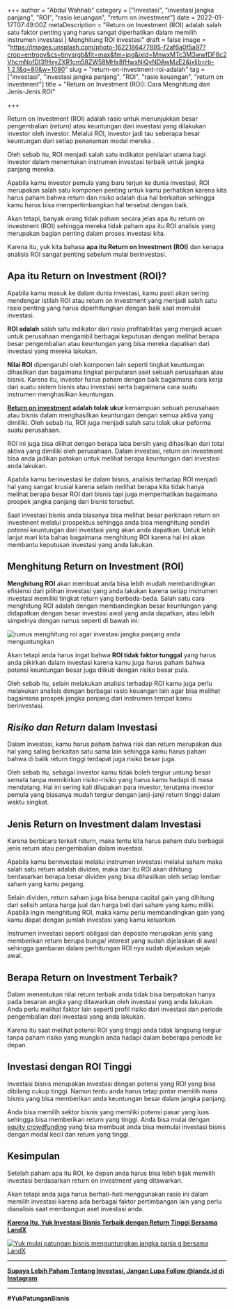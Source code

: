 +++
author = "Abdul Wahhab"
category = ["investasi", "investasi jangka panjang", "ROI", "rasio keuangan", "return on investment"]
date = 2022-01-17T07:49:00Z
metaDescription = "Return on Investment (ROI) adalah salah satu faktor penting yang harus sangat diperhatikan dalam memilih instrumen investasi | Menghitung ROI investasi"
draft = false
image = "https://images.unsplash.com/photo-1622186477895-f2af6a0f5a97?crop=entropy&cs=tinysrgb&fit=max&fm=jpg&ixid=MnwxMTc3M3wwfDF8c2VhcmNofDI3fHxyZXR1cm58ZW58MHx8fHwxNjQyNDAwMzE2&ixlib=rb-1.2.1&q=80&w=1080"
slug = "return-on-investment-roi-adalah"
tag = ["investasi", "investasi jangka panjang", "ROI", "rasio keuangan", "return on investment"]
title = "Return on Investment (ROI): Cara Menghitung dan Jenis-Jenis ROI"

+++


Return on Investment (ROI) adalah rasio untuk menunjukkan besar pengembalian (_return)_ atau keuntungan dari investasi yang dilakukan investor oleh investor. Melalui ROI, investor jadi tau seberapa besar keuntungan dari setiap penanaman modal mereka .

Oleh sebab itu, ROI menjadi salah satu indikator penilaian utama bagi investor dalam menentukan instrumen investasi terbaik untuk jangka panjang mereka.

Apabila kamu investor pemula yang baru terjun ke dunia investasi, ROI merupakan salah satu komponen penting untuk kamu perhatikan karena kita harus paham bahwa return dan risiko adalah dua hal berkaitan sehingga kamu harus bisa mempertimbangkan hal tersebut dengan baik.

Akan tetapi, banyak orang tidak paham secara jelas apa itu return on investment (ROI) sehingga mereka tidak paham apa itu ROI analisis yang merupakan bagian penting dalam proses investasi kita.

Karena itu, yuk kita bahasa **apa itu Return on Investment (ROI)** dan kenapa analisis ROI sangat penting sebelum mulai berinvestasi.

## **Apa itu Return on Investment (ROI)?**

Apabila kamu masuk ke dalam dunia investasi, kamu pasti akan sering mendengar istilah ROI atau return on investment yang menjadi salah satu rasio penting yang harus diperhitungkan dengan baik saat memulai investasi.

**ROI adalah** salah satu indikator dari rasio profitabilitas yang menjadi acuan untuk perusahaan mengambil berbagai keputusan dengan melihat berapa besar pengembalian atau keuntungan yang bisa mereka dapatkan dari investasi yang mereka lakukan.

**Nilai ROI** dipengaruhi oleh komponen lain seperti tingkat keuntungan dihasilkan dan bagaimana tingkat perputaran aset sebuah perusahaan atau bisnis. Karena itu, investor harus paham dengan baik bagaimana cara kerja dari suatu sistem bisnis atau investasi serta bagaimana cara suatu instrumen menghasilkan keuntungan.

**[Return on investment](https://landx.id/) adalah tolak ukur** kemampuan sebuah perusahaan atau bisnis dalam menghasilkan keuntungan dengan semua aktiva yang dimiliki. Oleh sebab itu, ROI juga menjadi salah satu tolak ukur peforma suatu perusahaan.

ROI ini juga bisa dilihat dengan berapa laba bersih yang dihasilkan dari total aktiva yang dimiliki oleh perusahaan. Dalam investasi, return on investment bisa anda jadikan patokan untuk melihat berapa keuntungan dari investasi anda lakukan.

Apabila kamu berinvestasi ke dalam bisnis, analisis terhadap ROI menjadi hal yang sangat krusial karena selain melihat berapa kita tidak hanya melihat berapa besar ROI dari bisnis tapi juga memperhatikan bagaimana prospek jangka panjang dari bisnis tersebut.

Saat investasi bisnis anda biasanya bisa melihat besar perkiraan return on investment melalui prospektus sehingga anda bisa menghitung sendiri potensi keuntungan dari investasi yang akan anda dapatkan. Untuk lebih lanjut mari kita bahas bagaimana menghitung  ROI karena hal ini akan membantu keputusan investasi yang anda lakukan.

## **Menghitung Return on Investment (ROI)**

**Menghitung ROI** akan membuat anda bisa lebih mudah membandingkan efisiensi dari pilihan investasi yang anda lakukan karena setiap instrumen investasi memiliki tingkat return yang berbeda-beda. Salah satu cara menghitung ROI adalah dengan membandingkan  besar keuntungan yang didapatkan dengan besar investasi awal yang anda dapatkan, atau lebih simpelnya dengan rumus seperti di bawah ini:

![rumus menghitung roi agar investasi jangka panjang anda menguntungkan](https://accountgram-production.sfo2.cdn.digitaloceanspaces.com/landx_ghost/2021/09/Cara-menghitung-return-on-investment--ROI---rumus-menghitung-ROI-dalam-investasi.png)

Akan tetapi anda harus ingat bahwa **ROI tidak faktor tunggal** yang harus anda pikirkan dalam investasi karena kamu juga harus paham bahwa potensi keuntungan besar juga diikuti dengan risiko besar pula.

Oleh sebab itu, selain melakukan analisis terhadap ROI kamu juga perlu melakukan analisis dengan berbagai rasio keuangan lain agar bisa melihat bagaimana prospek jangka panjang dari instrumen tempat kamu berinvestasi.

## **_Risiko dan Return_ dalam Investasi**

Dalam investasi, kamu harus paham bahwa risk dan return merupakan dua hal yang saling berkaitan satu sama lain sehingga kamu harus paham bahwa di balik return tinggi terdapat juga risiko besar juga.

Oleh sebab itu, sebagai investor kamu tidak boleh tergiur untung besar semata tanpa memikirkan risiko-risiko yang harus kamu hadapi di masa mendatang. Hal ini sering kali dilupakan para investor, terutama investor pemula yang biasanya mudah tergiur dengan janji-janji return tinggi dalam waktu singkat.

## Jenis Return on Investment dalam Investasi

Karena berbicara terkait return, maka tentu kita harus paham dulu berbagai jenis return atau pengembalian dalam investasi.

Apabila kamu berinvestasi melalui instrumen investasi melalui saham maka salah satu return adalah dividen, maka dari itu ROI akan dihitung berdasarkan berapa besar dividen yang bisa dihasilkan oleh setiap lembar saham yang kamu pegang.

Selain dividen, return saham juga bisa berupa capital gain yang dihitung dari selisih antara harga jual dan harga beli dari saham yang kamu miliki. Apabila ingin menghitung ROI, maka kamu perlu membandingkan gain yang kamu dapat dengan jumlah investasi yang kamu keluarkan.

Instrumen investasi seperti obligasi dan deposito merupakan jenis yang memberikan return berupa bunga/ interest yang sudah dijelaskan di awal sehingga gambaran dalam perhitungan ROI nya sudah dijelaskan sejak awal.

## **Berapa Return on Investment Terbaik?**

Dalam menentukan nilai return terbaik anda tidak bisa berpatokan hanya pada besaran angka yang ditawarkan oleh investasi yang anda lakukan. Anda perlu melihat faktor lain seperti profil risiko dari investasi dan periode pengembalian dari investasi yang anda lakukan.

Karena itu saat melihat potensi ROI yang tinggi anda tidak langsung tergiur tanpa paham risiko yang mungkin anda hadapi dalam beberapa periode ke depan.

## **Investasi dengan ROI Tinggi**

Investasi bisnis merupakan investasi dengan potensi yang ROI yang bisa dibilang cukup tinggi. Namun tentu anda harus tetap pintar memilih mana bisnis yang bisa memberikan anda keuntungan besar dalam jangka panjang.

Anda bisa memilih sektor bisnis yang memiliki potensi pasar yang luas sehingga bisa memberikan return yang tinggi. Anda bisa mulai dengan [equity crowdfunding](https://landx.id/) yang bisa membuat anda bisa memulai investasi bisnis dengan modal kecil dan return yang tinggi.

## **Kesimpulan**

Setelah paham apa itu ROI, ke depan anda harus bisa lebih bijak memilih investasi berdasarkan return on investment yang ditawarkan.

Akan tetapi anda juga harus berhati-hati menggunakan rasio ini dalam memilih investasi karena ada berbagai faktor pertimbangan lain yang perlu dianalisis saat membangun aset investasi anda.

**[Karena Itu, Yuk Investasi Bisnis Terbaik dengan Return Tinggi Bersama LandX](https://landx.id/project/?utm_source=Blog&utm_medium=organic+keyword&utm_campaign=blog&utm_id=Blog)**

[![Yuk mulai patungan bisnis menguntungkan jangka panja g bersama LandX](https://accountgram-production.sfo2.cdn.digitaloceanspaces.com/landx_ghost/2021/09/Equity-Crowdfunding-di-Indonesia-1--3.png)](https://landx.id/project/?utm_source=Blog&utm_medium=organic+keyword&utm_campaign=blog&utm_id=Blog)

---

[**Supaya Lebih Paham Tentang Investasi, Jangan Lupa Follow @landx.id di Instagram**](https://www.instagram.com/landx.id/?utm_medium=copy_link)

---

**#YukPatunganBisnis**

